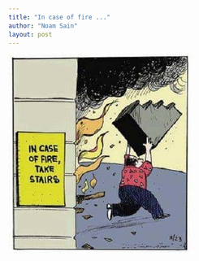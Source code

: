 ```yaml
---
title: "In case of fire ..."
author: "Noam Sain"
layout: post
---
```


![In case of fire](/assets/2016/2016-08-In-case-of-fire.jpg)